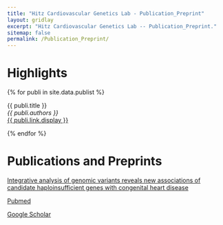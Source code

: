 ```yaml
---
title: "Hitz Cardiovascular Genetics Lab - Publication_Preprint"
layout: gridlay
excerpt: "Hitz Cardiovascular Genetics Lab -- Publication_Preprint."
sitemap: false
permalink: /Publication_Preprint/
---
```



# Highlights

{% for publi in site.data.publist %}

{{ publi.title }} <br />
<em>{{ publi.authors }} </em><br /><a href="{{ publi.link.url }}">{{ publi.link.display }}</a>

{% endfor %}

# Publications and Preprints

<a href="https://www.biorxiv.org/content/10.1101/2020.06.25.169573v1">Integrative analysis of genomic variants reveals new associations of candidate haploinsufficient genes with congenital heart disease</a> <br />

<a href="https://www.ncbi.nlm.nih.gov/pubmed/?term=Hitz+MP%5BAuthor%5D">Pubmed</a> <br />

<a href="https://scholar.google.com/citations?hl=en&pli=1&user=tb_f5NgAAAAJ">Google Scholar</a> <br />

